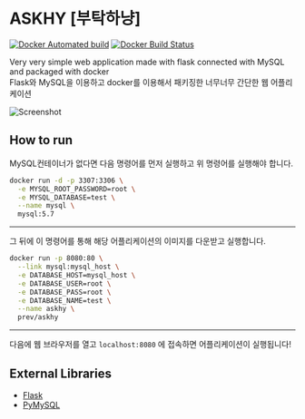 # ASKHY [부탁하냥]

[![Docker Automated build](https://img.shields.io/docker/automated/prev/askhy.svg)](https://hub.docker.com/r/prev/askhy/)
[![Docker Build Status](https://img.shields.io/docker/build/prev/askhy.svg)](https://hub.docker.com/r/prev/askhy/)

Very very simple web application made with flask connected with MySQL and packaged with docker  
Flask와 MySQL을 이용하고 docker를 이용해서 패키징한 너무너무 간단한 웹 어플리케이션

![Screenshot](https://prev.kr/askhy/screenshot.png)


## How to run

MySQL컨테이너가 없다면 다음 명령어를 먼저 실행하고 위 명령어를 실행해야 합니다.

```bash
docker run -d -p 3307:3306 \
  -e MYSQL_ROOT_PASSWORD=root \
  -e MYSQL_DATABASE=test \
  --name mysql \
  mysql:5.7
```

---

그 뒤에 이 명령어를 통해 해당 어플리케이션의 이미지를 다운받고 실행합니다.

```bash
docker run -p 8080:80 \
  --link mysql:mysql_host \
  -e DATABASE_HOST=mysql_host \
  -e DATABASE_USER=root \
  -e DATABASE_PASS=root \
  -e DATABASE_NAME=test \
  --name askhy \
  prev/askhy
```
---

다음에 웹 브라우저를 열고 `localhost:8080` 에 접속하면 어플리케이션이 실행됩니다!


## External Libraries

- [Flask](https://github.com/pallets/flask)
- [PyMySQL](https://github.com/PyMySQL/PyMySQL)

